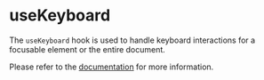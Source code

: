# useKeyboard

The `useKeyboard` hook is used to handle keyboard interactions for a focusable element or the entire document.

Please refer to the [documentation](https://raddix.dev/hooks/use-keyboard) for more information.
